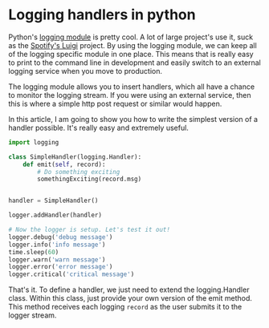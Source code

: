 # Logging handlers in python

Python's [logging module](https://docs.python.org/2/library/logging.html) is
pretty cool. A lot of large project's use it, suck as the
[Spotify's Luigi](https://github.com/spotify/luigi) project. By using the
logging module, we can keep all of the logging specific module in one place.
This means that is really easy to print to the command line in development and
easily switch to an external logging service when you move to production.

The logging module allows you to insert handlers, which all have a chance to
monitor the logging stream. If you were using an external service, then this is
where a simple http post request or similar would happen.

In this article, I am going to show you how to write the simplest version of
a handler possible. It's really easy and extremely useful.

``` python
import logging

class SimpleHandler(logging.Handler):
    def emit(self, record):
        # Do something exciting
        somethingExciting(record.msg)


handler = SimpleHandler()

logger.addHandler(handler)

# Now the logger is setup. Let's test it out!
logger.debug('debug message')
logger.info('info message')
time.sleep(60)
logger.warn('warn message')
logger.error('error message')
logger.critical('critical message')
```

That's it. To define a handler, we just need to extend the logging.Handler
class. Within this class, just provide your own version of the emit method.
This method receives each logging `record` as the user submits it to the logger
stream.
